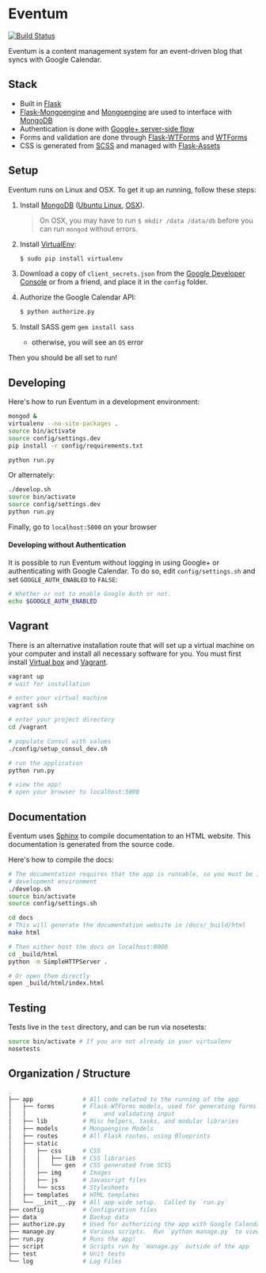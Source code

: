 # Eventum

[![Build Status](https://travis-ci.org/adicu/adi-website.svg)](https://travis-ci.org/adicu/adi-website)

Eventum is a content management system for an event-driven blog that syncs with Google Calendar.

## Stack
- Built in [Flask][flask]
- [Flask-Mongoengine][flask-mongoengine] and [Mongoengine][mongoengine] are used to interface with [MongoDB][mongodb]  
- Authentication is done with [Google+ server-side flow][google-plus-server-side-flow]
- Forms and validation are done through [Flask-WTForms][flask-wtforms] and [WTForms][wtforms]
- CSS is generated from [SCSS][scss] and managed with [Flask-Assets][flask-assets]

## Setup

Eventum runs on Linux and OSX.  To get it up an running, follow these steps:

1.  Install [MongoDB][mongodb] ([Ubuntu Linux][mongodb-linux], [OSX][mongodb-osx]).

    > On OSX, you may have to run `$ mkdir /data /data/db` before you can run `mongod` without errors.

2.  Install [VirtualEnv][virtualenv]:
    ```bash
    $ sudo pip install virtualenv
    ```

3.  Download a copy of `client_secrets.json` from the [Google Developer Console][google-developer-console] or from a friend, and place it in the `config` folder.

4.  Authorize the Google Calendar API:
    ```bash
    $ python authorize.py
    ```
5.  Install SASS gem `gem install sass`
    * otherwise, you will see an `OS` error

Then you should be all set to run!

## Developing

Here's how to run Eventum in a development environment:

```bash
mongod &
virtualenv --no-site-packages .
source bin/activate
source config/settings.dev
pip install -r config/requirements.txt

python run.py
```

Or alternately:

```bash
./develop.sh
source bin/activate
source config/settings.dev
python run.py
```

Finally, go to `localhost:5000` on your browser 

#### Developing without Authentication

It is possible to run Eventum without logging in using Google+ or authenticating with Google Calendar.  To do so, edit `config/settings.sh` and set `GOOGLE_AUTH_ENABLED` to `FALSE`:

```bash
# Whether or not to enable Google Auth or not.
echo $GOOGLE_AUTH_ENABLED
```




## Vagrant

There is an alternative installation route that will set up a virtual machine on your computer and install all necessary software for you.
You must first install [Virtual box](https://www.virtualbox.org/) and [Vagrant](https://www.vagrantup.com/).


```bash
vagrant up
# wait for installation

# enter your virtual machine
vagrant ssh

# enter your project directory
cd /vagrant

# populate Consul with values
./config/setup_consul_dev.sh

# run the application
python run.py

# view the app!
# open your browser to localhost:5000
```




## Documentation

Eventum uses [Sphinx](http://sphinx-doc.org/) to compile documentation to an HTML website.  This documentation is generated from the source code.

Here's how to compile the docs:

```bash
# The documentation requires that the app is runnable, so you must be in a
# development environment
./develop.sh
source bin/activate
source config/settings.sh

cd docs
# This will generate the documentation website in /docs/_build/html
make html 

# Then either host the docs on localhost:8000
cd _build/html
python -m SimpleHTTPServer .

# Or open them directly
open _build/html/index.html
```

## Testing

Tests live in the `test` directory, and can be run via nosetests:

```bash
source bin/activate # If you are not already in your virtualenv
nosetests
```

## Organization / Structure

```bash
.
├── app              # All code related to the running of the app
│   ├── forms        # Flask-WTForms models, used for generating forms in HTML
│   │                #     and validating input
│   ├── lib          # Misc helpers, tasks, and modular libraries
│   ├── models       # Mongoengine Models
│   ├── routes       # All Flask routes, using Blueprints
│   ├── static
│   │   ├── css      # CSS
│   │   │   ├── lib  # CSS libraries
│   │   │   └── gen  # CSS generated from SCSS
│   │   ├── img      # Images
│   │   ├── js       # Javascript files
│   │   └── scss     # Stylesheets
│   ├── templates    # HTML templates
│   └── __init__.py  # All app-wide setup.  Called by `run.py`
├── config           # Configuration files
├── data             # Backup data
├── authorize.py     # Used for authorizing the app with Google Calendar.
├── manage.py        # Various scripts.  Run `python manage.py` to view usage.
├── run.py           # Runs the app!
├── script           # Scripts run by `manage.py` outside of the app
├── test             # Unit tests
└── log              # Log Files
```

[flask]: http://flask.pocoo.org/
[flask-assets]: http://flask-assets.readthedocs.org/en/latest/
[flask-mongoengine]: http://flask-mongoengine.readthedocs.org/en/latest/
[flask-wtforms]: https://flask-wtf.readthedocs.org/en/latest/
[google-developer-console]: https://console.developers.google.com/project/apps~adicu-com/apiui/credential
[google-plus-server-side-flow]: https://developers.google.com/+/web/signin/server-side-flow
[mongodb]: https://www.mongodb.org/
[mongodb-linux]: http://docs.mongodb.org/manual/tutorial/install-mongodb-on-ubuntu/
[mongodb-osx]: http://docs.mongodb.org/manual/tutorial/install-mongodb-on-os-x/#install-mongodb-with-homebrew
[mongoengine]: http://docs.mongoengine.org/
[scss]: http://sass-lang.com/
[virtualenv]: http://virtualenv.readthedocs.org/en/latest/
[wtforms]: http://wtforms.readthedocs.org/en/latest/
